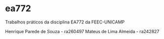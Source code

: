 # ea772
Trabalhos práticos da disciplina EA772 da FEEC-UNICAMP

Henrique Parede de Souza - ra260497
Mateus de Lima Almeida - ra242827
